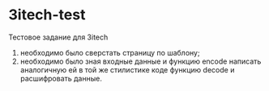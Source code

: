 # 3itech-test
Тестовое задание для 3itech

1. необходимо было сверстать страницу по шаблону;
2. необходимо было зная входные данные и функцию encode написать аналогичную ей в той же стилистике коде функцию decode и расшифровать данные.
